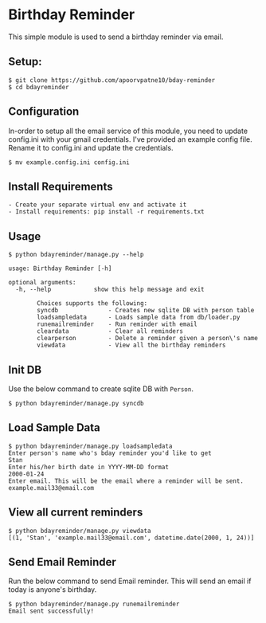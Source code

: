Birthday Reminder
=================

This simple module is used to send a birthday reminder via email.

Setup:
------

```shell
$ git clone https://github.com/apoorvpatne10/bday-reminder
$ cd bdayreminder
```

Configuration
-------------

In-order to setup all the email service of this module, you need to update config.ini with your gmail credentials. I've provided an example config file. Rename it to config.ini and update the credentials.

```shell
$ mv example.config.ini config.ini
```

Install Requirements
--------------------
```shell
- Create your separate virtual env and activate it
- Install requirements: pip install -r requirements.txt
```

Usage
-----

```shell
$ python bdayreminder/manage.py --help

usage: Birthday Reminder [-h]

optional arguments:
  -h, --help            show this help message and exit

        Choices supports the following:
        syncdb              - Creates new sqlite DB with person table
        loadsampledata      - Loads sample data from db/loader.py
        runemailreminder    - Run reminder with email
        cleardata           - Clear all reminders
        clearperson         - Delete a reminder given a person\'s name
        viewdata            - View all the birthday reminders
```

Init DB
-------
Use the below command to create sqlite DB with `Person`.

```shell
$ python bdayreminder/manage.py syncdb
```

Load Sample Data
----------------

```shell
$ python bdayreminder/manage.py loadsampledata
Enter person's name who's bday reminder you'd like to get
Stan
Enter his/her birth date in YYYY-MM-DD format
2000-01-24
Enter email. This will be the email where a reminder will be sent.
example.mail33@email.com
```

View all current reminders
--------------------------

```shell
$ python bdayreminder/manage.py viewdata
[(1, 'Stan', 'example.mail33@email.com', datetime.date(2000, 1, 24))]
```

Send Email Reminder
-------------------

Run the below command to send Email reminder. This will send an email if today is anyone's birthday.

```shell
$ python bdayreminder/manage.py runemailreminder
Email sent successfully!
```

